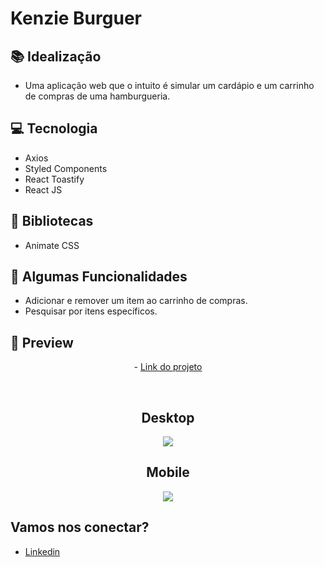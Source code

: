 # Kenzie Burguer

## 📚 Idealização 
- Uma aplicação web que o intuito é simular um cardápio e um carrinho de compras de uma hamburgueria.

## 💻 Tecnologia
- Axios
- Styled Components
- React Toastify
- React JS

## 🔮 Bibliotecas
- Animate CSS
 
## 🔆 Algumas Funcionalidades
- Adicionar e remover um item ao carrinho de compras.
- Pesquisar por itens específicos.

## 📱 Preview 
<p align="center"> - <a href="https://react-entrega-s1-hamburgueria-da-kenzie-gabriel-malafaia.vercel.app/">Link do projeto</a> </p>
<br>

<h2 align="center"> Desktop </h2>

<p align="center">
    <img src="https://i.imgur.com/DGCGGfU.png">
</p>

<h2 align="center"> Mobile </h2>

<p align="center">
  <img src="https://i.imgur.com/WRzJBzY.png">
</p>

## Vamos nos conectar?
- [Linkedin](https://www.linkedin.com/in/gabrielmalafaia/)
